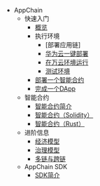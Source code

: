 - AppChain
    - 快速入门
        - [概览](zh-cn/appchain/get-started/intro.md)
        - 执行环境
            - [部署应用链]
            - [华为云一键部署](zh-cn/appchain/environment/huawei.md)
            - [在万云环境运行](zh-cn/appchain/environment/wanyun.md)
            - [测试环境](zh-cn/appchain/environment/testnet.md)
        - [部署一个智能合约](zh-cn/appchain/get-started/smart-contract.md)
        - [完成一个DApp](zh-cn/appchain/get-started/dapp.md)
    - 智能合约
        - [智能合约简介](zh-cn/appchain/smart-contract/intro.md)
        - [智能合约（Solidity）](zh-cn/appchain/smart-contract/solidity.md)
        - [智能合约（Rust）](zh-cn/appchain/smart-contract/rust.md)
    - 进阶信息
        - [经济模型](zh-cn/appchain/miscellaneous/economic-model.md)
        - [治理模型](zh-cn/appchain/miscellaneous/governance-model.md)
        - [多链与跨链](zh-cn/appchain/miscellaneous/cross-chain.md)
    - AppChain SDK
        - [SDK简介](zh-cn/appchain/sdk/intro.md)